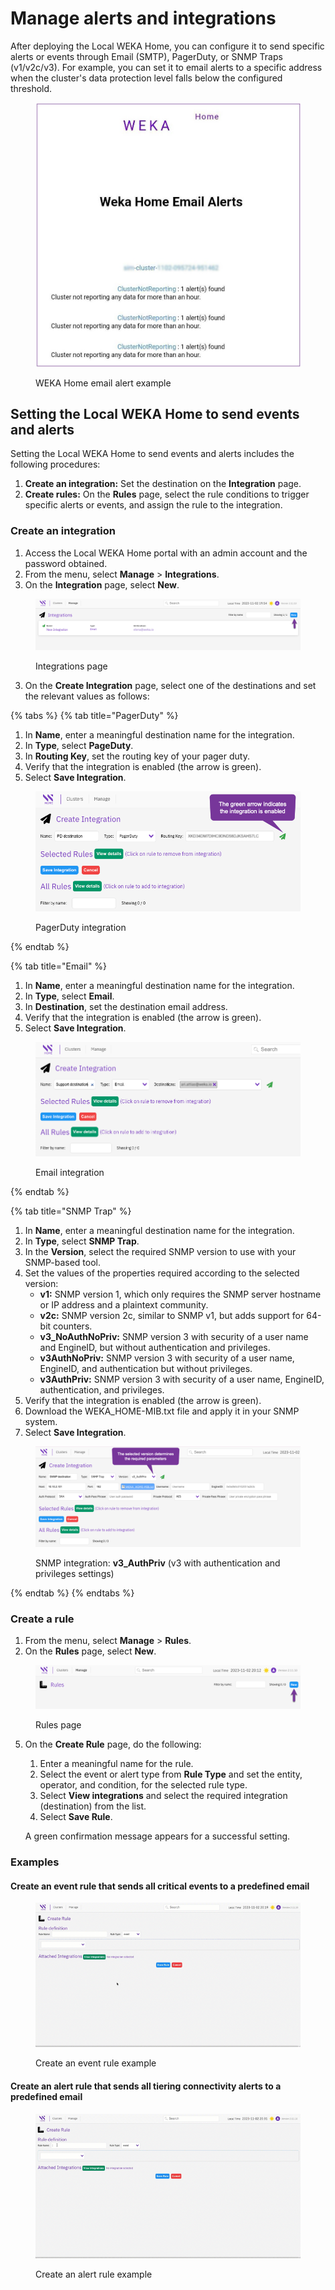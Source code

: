 # Manage alerts and integrations

After deploying the Local WEKA Home, you can configure it to send specific alerts or events through Email (SMTP), PagerDuty, or SNMP Traps (v1/v2c/v3). For example, you can set it to email alerts to a specific address when the cluster's data protection level falls below the configured threshold.

<figure><img src="../../.gitbook/assets/LWH_email_alert.jpg" alt="" width="563"><figcaption><p>WEKA Home email alert example</p></figcaption></figure>

## Setting the Local WEKA Home to send events and alerts

Setting the Local WEKA Home to send events and alerts includes the following procedures:

1. **Create an integration:** Set the destination on the **Integration** page.
2. **Create rules:** On the **Rules** page, select the rule conditions to trigger specific alerts or events, and assign the rule to the integration.

### Create an integration

1. Access the Local WEKA Home portal with an admin account and the password obtained.
2. From the menu, select **Manage** > **Integrations**.
3. On the **Integration** page, select **New**.

<figure><img src="../../.gitbook/assets/lwh_integrations_new.png" alt=""><figcaption><p>Integrations page</p></figcaption></figure>

3. On the **Create Integration** page, select one of the destinations and set the relevant values as follows:

{% tabs %}
{% tab title="PagerDuty" %}
1. In **Name**, enter a meaningful destination name for the integration.
2. In **Type**, select **PageDuty**.
3. In **Routing Key**, set the routing key of your pager duty.
4. Verify that the integration is enabled (the arrow is green).
5. Select **Save Integration**.

<figure><img src="../../.gitbook/assets/lwh_pd_integration.png" alt="" width="563"><figcaption><p>PagerDuty integration</p></figcaption></figure>
{% endtab %}

{% tab title="Email" %}
1. In **Name**, enter a meaningful destination name for the integration.
2. In **Type**, select **Email**.
3. In **Destination**, set the destination email address.
4. Verify that the integration is enabled (the arrow is green).
5. Select **Save Integration**.

<figure><img src="../../.gitbook/assets/lwh_email_integration.png" alt="" width="563"><figcaption><p>Email integration</p></figcaption></figure>
{% endtab %}

{% tab title="SNMP Trap" %}
1. In **Name**, enter a meaningful destination name for the integration.
2. In **Type**, select **SNMP Trap**.
3. In the **Version**, select the required SNMP version to use with your SNMP-based tool.&#x20;
4. Set the values of the properties required according to the selected version:
   * **v1:** SNMP version 1, which only requires the SNMP server hostname or IP address and a plaintext community.
   * **v2c:** SNMP version 2c, similar to SNMP v1, but adds support for 64-bit counters.
   * **v3\_NoAuthNoPriv:** SNMP version 3 with security of a user name and EngineID, but without authentication and privileges.
   * **v3AuthNoPriv:** SNMP version 3 with security of a user name, EngineID, and authentication but without privileges.
   * **v3AuthPriv:** SNMP version 3 with security of a user name, EngineID, authentication, and privileges.
5. Verify that the integration is enabled (the arrow is green).
6. Download the WEKA\_HOME-MIB.txt file and apply it in your SNMP system.
7. Select **Save Integration**.

<figure><img src="../../.gitbook/assets/lwh_snmp_integration.png" alt=""><figcaption><p>SNMP integration: <strong>v3_AuthPriv</strong> (v3 with authentication and privileges settings)</p></figcaption></figure>
{% endtab %}
{% endtabs %}

### Create a rule

1. From the menu, select **Manage** > **Rules**.
2. On the **Rules** page, select **New**.

<figure><img src="../../.gitbook/assets/lwh_rules_new.png" alt=""><figcaption><p>Rules page</p></figcaption></figure>

5.  On the **Create Rule** page, do the following:

    1. Enter a meaningful name for the rule.
    2. Select the event or alert type from **Rule Type** and set the entity, operator, and condition, for the selected rule type.
    3. Select **View integrations** and select the required integration (destination) from the list.
    4. Select **Save Rule**.

    A green confirmation message appears for a successful setting.

### Examples

#### Create an event rule that sends all critical events to a predefined email

<figure><img src="../../.gitbook/assets/lwh_event_rule_example (1).gif" alt=""><figcaption><p>Create an event rule example</p></figcaption></figure>

#### Create an alert rule that sends all tiering connectivity alerts to a predefined email

<figure><img src="../../.gitbook/assets/lwh_alert_rule_example (1).gif" alt=""><figcaption><p>Create an alert rule example</p></figcaption></figure>
